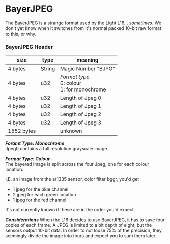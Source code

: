 # BayerJPEG
The BayerJPEG is a strange format used by the Light L16... *sometimes*. We don't yet know when it switches from it's normal packed 10-bit raw format to this, or why.

### BayerJPEG Header
| size    | type   | meaning |
| ------- | ------ | ------- |
| 4 bytes | String | Magic Number "BJPG" |
| 4 bytes | u32    | *Format type* <br/> 0: colour <br/> 1: for monochrome |
| 4 bytes | u32    | Length of Jpeg 0 |
| 4 bytes | u32    | Length of Jpeg 1 |
| 4 bytes | u32    | Length of Jpeg 2 |
| 4 bytes | u32    | Length of Jpeg 3 |
| 1552 bytes | | unknown |

***Foramt Type: Monochrome***  
Jpeg0 contains a full resolution grayscale image

***Format Type: Colour***  
The bayered image is split across the four Jpeg, one
for each colour location.

I.E. an image from the ar1335 sensor, color filter bggr, you'd get
- 1 jpeg for the blue channel
- 2 jpeg for each green location
- 1 jpeg for the red channel

It's not currently known if these are in the order you'd expect.

***Considerations***
When the L16 decides to use BayerJPEG, it has to save four copies of each frame. A JPEG is limited to a bit depth of eight, but the sensors output 10-bit data. In order to not loose 75% of the precision, they seemingly divide the image into fours and expect you to sum them later.